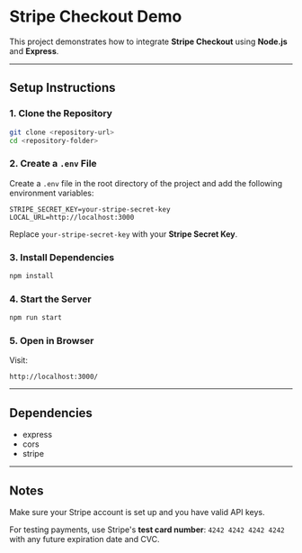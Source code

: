 # Stripe Checkout Demo

This project demonstrates how to integrate **Stripe Checkout** using **Node.js** and **Express**.

---

## **Setup Instructions**

### 1. Clone the Repository
```bash
git clone <repository-url>
cd <repository-folder>
```

### 2. Create a `.env` File

Create a `.env` file in the root directory of the project and add the following environment variables:
```
STRIPE_SECRET_KEY=your-stripe-secret-key
LOCAL_URL=http://localhost:3000
```
Replace `your-stripe-secret-key` with your **Stripe Secret Key**.

### 3. Install Dependencies
```bash
npm install
```

### 4. Start the Server
```bash
npm run start
```

### 5. Open in Browser
Visit:
```
http://localhost:3000/
```

---

## **Dependencies**
- express
- cors
- stripe

---

## **Notes**
Make sure your Stripe account is set up and you have valid API keys.

For testing payments, use Stripe's **test card number**: `4242 4242 4242 4242` with any future expiration date and CVC.

